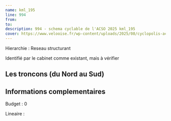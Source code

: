 ```yaml
---
name: kml_195 
line: 994
from: 
to:  
description: 994 - schema cyclable de l'ACSO 2025 kml_195 
cover: https://www.velooise.fr/wp-content/uploads/2025/08/cyclopolis-acso-994.jpg
---
```

Hierarchie : Reseau structurant

Identifié par le cabinet comme existant, mais à vérifier

## Les troncons (du Nord au Sud)

## Informations complementaires

Budget  : 0 

Lineaire :

